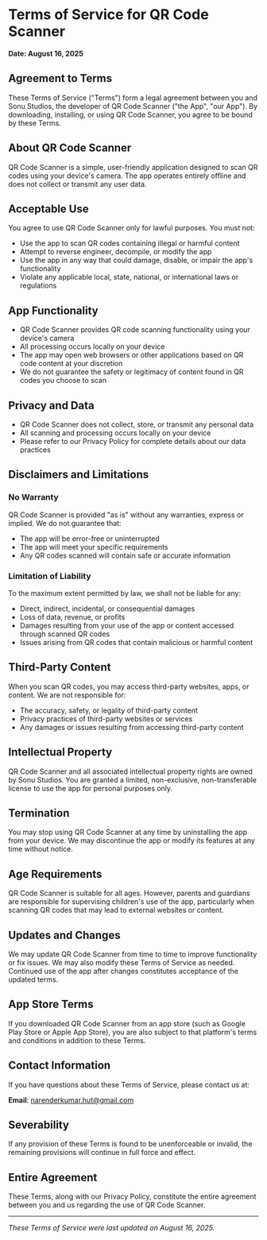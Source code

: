 # Terms of Service for QR Code Scanner

**Date: August 16, 2025**

## Agreement to Terms

These Terms of Service ("Terms") form a legal agreement between you and Sonu Studios, the developer of QR Code Scanner ("the App", "our App"). By downloading, installing, or using QR Code Scanner, you agree to be bound by these Terms.

## About QR Code Scanner

QR Code Scanner is a simple, user-friendly application designed to scan QR codes using your device's camera. The app operates entirely offline and does not collect or transmit any user data.

## Acceptable Use

You agree to use QR Code Scanner only for lawful purposes. You must not:

- Use the app to scan QR codes containing illegal or harmful content
- Attempt to reverse engineer, decompile, or modify the app
- Use the app in any way that could damage, disable, or impair the app's functionality
- Violate any applicable local, state, national, or international laws or regulations

## App Functionality

- QR Code Scanner provides QR code scanning functionality using your device's camera
- All processing occurs locally on your device
- The app may open web browsers or other applications based on QR code content at your discretion
- We do not guarantee the safety or legitimacy of content found in QR codes you choose to scan

## Privacy and Data

- QR Code Scanner does not collect, store, or transmit any personal data
- All scanning and processing occurs locally on your device
- Please refer to our Privacy Policy for complete details about our data practices

## Disclaimers and Limitations

### No Warranty

QR Code Scanner is provided "as is" without any warranties, express or implied. We do not guarantee that:

- The app will be error-free or uninterrupted
- The app will meet your specific requirements
- Any QR codes scanned will contain safe or accurate information

### Limitation of Liability

To the maximum extent permitted by law, we shall not be liable for any:

- Direct, indirect, incidental, or consequential damages
- Loss of data, revenue, or profits
- Damages resulting from your use of the app or content accessed through scanned QR codes
- Issues arising from QR codes that contain malicious or harmful content

## Third-Party Content

When you scan QR codes, you may access third-party websites, apps, or content. We are not responsible for:

- The accuracy, safety, or legality of third-party content
- Privacy practices of third-party websites or services
- Any damages or issues resulting from accessing third-party content

## Intellectual Property

QR Code Scanner and all associated intellectual property rights are owned by Sonu Studios. You are granted a limited, non-exclusive, non-transferable license to use the app for personal purposes only.

## Termination

You may stop using QR Code Scanner at any time by uninstalling the app from your device. We may discontinue the app or modify its features at any time without notice.

## Age Requirements

QR Code Scanner is suitable for all ages. However, parents and guardians are responsible for supervising children's use of the app, particularly when scanning QR codes that may lead to external websites or content.

## Updates and Changes

We may update QR Code Scanner from time to time to improve functionality or fix issues. We may also modify these Terms of Service as needed. Continued use of the app after changes constitutes acceptance of the updated terms.

## App Store Terms

If you downloaded QR Code Scanner from an app store (such as Google Play Store or Apple App Store), you are also subject to that platform's terms and conditions in addition to these Terms.

## Contact Information

If you have questions about these Terms of Service, please contact us at:

**Email**: narenderkumar.hut@gmail.com

## Severability

If any provision of these Terms is found to be unenforceable or invalid, the remaining provisions will continue in full force and effect.

## Entire Agreement

These Terms, along with our Privacy Policy, constitute the entire agreement between you and us regarding the use of QR Code Scanner.

---

*These Terms of Service were last updated on August 16, 2025.*
